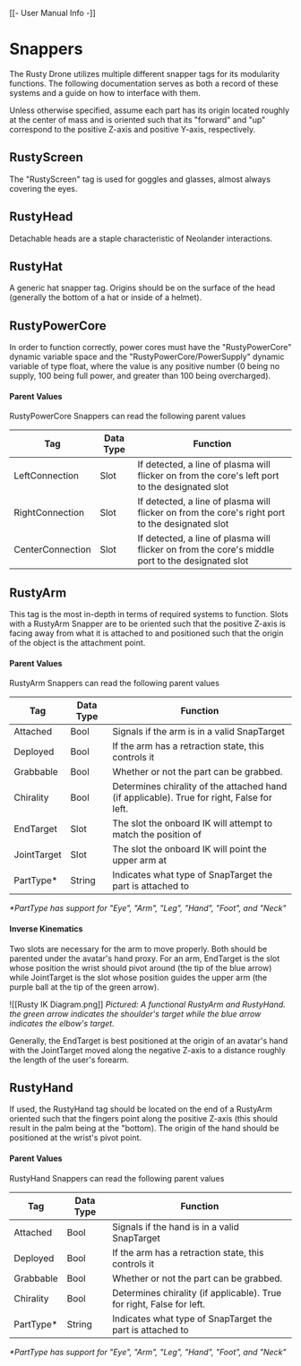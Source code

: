 [[- User Manual Info -]]
# Snappers
The Rusty Drone utilizes multiple different snapper tags for its modularity functions. The following documentation serves as both a record of these systems and a guide on how to interface with them.

Unless otherwise specified, assume each part has its origin located roughly at the center of mass and is oriented such that its "forward" and "up" correspond to the positive Z-axis and positive Y-axis, respectively.
## RustyScreen
The "RustyScreen" tag is used for goggles and glasses, almost always covering the eyes.
## RustyHead
Detachable heads are a staple characteristic of Neolander interactions.
## RustyHat
A generic hat snapper tag. Origins should be on the surface of the head (generally the bottom of a hat or inside of a helmet).
## RustyPowerCore
In order to function correctly, power cores must have the "RustyPowerCore" dynamic variable space and the "RustyPowerCore/PowerSupply" dynamic variable of type float, where the value is any positive number (0 being no supply, 100 being full power, and greater than 100 being overcharged). 
#### Parent Values
RustyPowerCore Snappers can read the following parent values

| Tag              | Data Type | Function                                                                                         |
| ---------------- | --------- | ------------------------------------------------------------------------------------------------ |
| LeftConnection   | Slot      | If detected, a line of plasma will flicker on from the core's left port to the designated slot   |
| RightConnection  | Slot      | If detected, a line of plasma will flicker on from the core's right port to the designated slot  |
| CenterConnection | Slot      | If detected, a line of plasma will flicker on from the core's middle port to the designated slot |
## RustyArm
This tag is the most in-depth in terms of required systems to function. Slots with a RustyArm Snapper are to be oriented such that the positive Z-axis is facing away from what it is attached to and positioned such that the origin of the object is the attachment point.
#### Parent Values
RustyArm Snappers can read the following parent values

| Tag         | Data Type | Function                                                                                   |
| ----------- | --------- | ------------------------------------------------------------------------------------------ |
| Attached    | Bool      | Signals if the arm is in a valid SnapTarget                                                |
| Deployed    | Bool      | If the arm has a retraction state, this controls it                                        |
| Grabbable   | Bool      | Whether or not the part can be grabbed.                                                    |
| Chirality   | Bool      | Determines chirality of the attached hand (if applicable). True for right, False for left. |
| EndTarget   | Slot      | The slot the onboard IK will attempt to match the position of                              |
| JointTarget | Slot      | The slot the onboard IK will point the upper arm at                                        |
| PartType*   | String    | Indicates what type of SnapTarget the part is attached to                                  |
*\*PartType has support for "Eye", "Arm", "Leg", "Hand", "Foot", and "Neck"*
#### Inverse Kinematics
Two slots are necessary for the arm to move properly. Both should be parented under the avatar's hand proxy. For an arm, EndTarget is the slot whose position the wrist should pivot around (the tip of the blue arrow) while JointTarget is the slot whose position guides the upper arm (the purple ball at the tip of the green arrow).

![[Rusty IK Diagram.png]]
*Pictured: A functional RustyArm and RustyHand. the green arrow indicates the shoulder's target while the blue arrow indicates the elbow's target.*

Generally, the EndTarget is best positioned at the origin of an avatar's hand with the JointTarget moved along the negative Z-axis to a distance roughly the length of the user's forearm.
## RustyHand
If used, the RustyHand tag should be located on the end of a RustyArm oriented such that the fingers point along the positive Z-axis (this should result in the palm being at the "bottom). The origin of the hand should be positioned at the wrist's pivot point.
#### Parent Values
RustyHand Snappers can read the following parent values

| Tag       | Data Type | Function                                                              |
| --------- | --------- | --------------------------------------------------------------------- |
| Attached  | Bool      | Signals if the hand is in a valid SnapTarget                          |
| Deployed  | Bool      | If the arm has a retraction state, this controls it                   |
| Grabbable | Bool      | Whether or not the part can be grabbed.                               |
| Chirality | Bool      | Determines chirality (if applicable). True for right, False for left. |
| PartType* | String    | Indicates what type of SnapTarget the part is attached to             |
*\*PartType has support for "Eye", "Arm", "Leg", "Hand", "Foot", and "Neck"*